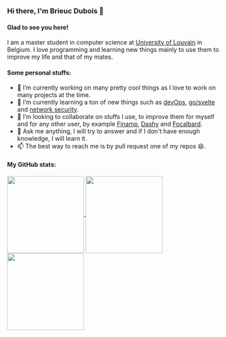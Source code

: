 ### Hi there, I'm Brieuc Dubois 👋

#### Glad to see you here!

I am a master student in computer science at [University of Louvain](https://github.com/uclouvain) in Belgium. I love programming and learning new things mainly to use them to improve my life and that of my mates.

#### Some personal stuffs:

- 🔭 I’m currently working on many pretty cool things as I love to work on many projects at the time.
- 🌱 I’m currently learning a ton of new things such as [devOps](https://github.com/BhasherBEL/homelab), [go/svelte](https://github.com/BhasherBEL/focus) and [network security](https://github.com/BhasherBEL/HTTPOverDNS).
- 👯 I’m looking to collaborate on stuffs I use, to improve them for myself and for any other user, by example [Finamp](https://github.com/jmshrv/finamp), [Dashy](https://github.com/Lissy93/dashy) and [Focalbard](https://github.com/mattermost/focalboard).
- 💬 Ask me anything, I will try to answer and if I don't have enough knowledge, I will learn it.
- 📫 The best way to reach me is by pull request one of my repos 😄.

#### My GitHub stats:

<a href="#">
<img align="center" height="180em" src="https://github-readme-stats.vercel.app/api?username=BhasherBEL&show_icons=true&hide_border=true&&count_private=false" />
</a>
<a href="#">
<img align="center" height="180em" src="https://github-readme-stats.vercel.app/api/top-langs/?username=BhasherBEL&layout=compact&langs_count=8&size_weight=0.5&count_weight=0.5&exclude_repo=flusterW">
</a>
<a href="#">
<img alig="center", height="180em" src="https://streak-stats.demolab.com/?user=bhasherbel&theme=default&hide_border=true&starting_year=2018" />
</a>
